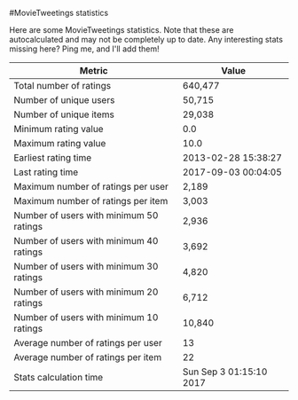 #MovieTweetings statistics

Here are some MovieTweetings statistics. Note that these are autocalculated and may not be completely up to date. Any interesting stats missing here? Ping me, and I'll add them!

Metric | Value
--- | ---
Total number of ratings                 | 640,477
Number of unique users                  | 50,715
Number of unique items                  | 29,038
Minimum rating value                    | 0.0
Maximum rating value                    | 10.0
Earliest rating time                    | 2013-02-28 15:38:27
Last rating time                        | 2017-09-03 00:04:05
Maximum number of ratings per user      | 2,189
Maximum number of ratings per item      | 3,003
Number of users with minimum 50 ratings | 2,936
Number of users with minimum 40 ratings | 3,692
Number of users with minimum 30 ratings | 4,820
Number of users with minimum 20 ratings | 6,712
Number of users with minimum 10 ratings | 10,840
Average number of ratings per user      | 13
Average number of ratings per item      | 22
Stats calculation time                  | Sun Sep  3 01:15:10 2017

